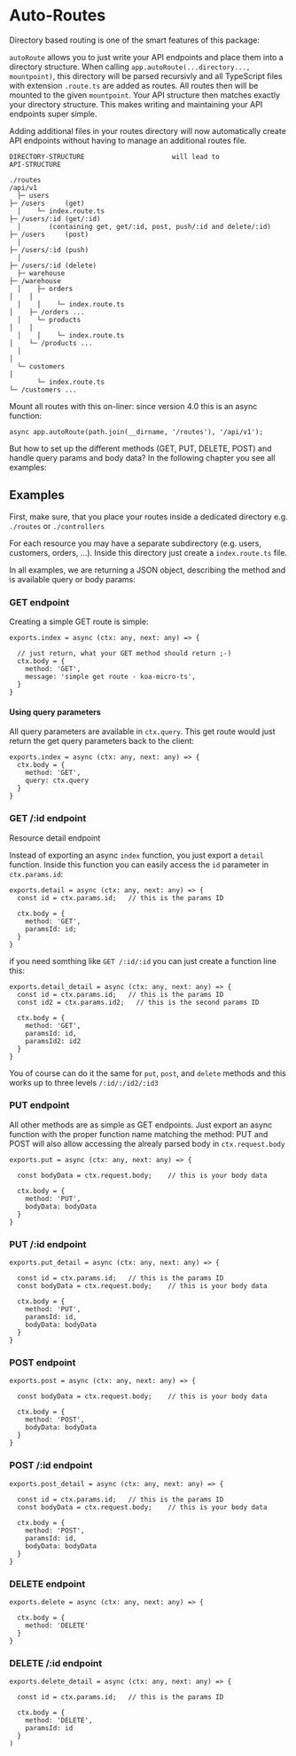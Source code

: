 # Auto-Routes

Directory based routing is one of the smart features of this package:

`autoRoute` allows you to just write your API endpoints and place them into a
directory structure. When calling `app.autoRoute(...directory..., mountpoint)`,
this directory will be parsed recursivly and all TypeScript files with extension
`.route.ts` are added as routes. All routes then will be mounted to the given
`mountpoint`. Your API structure then matches exactly your directory structure.
This makes writing and maintaining your API endpoints super simple.

Adding additional files in your routes directory will now automatically create
API endpoints without having to manage an additional routes file.

```
DIRECTORY-STRUCTURE                      will lead to                API-STRUCTURE

./routes                                                             /api/v1
  ├─ users                                                              ├─ /users     (get)
  │    └─ index.route.ts                                                ├─ /users/:id (get/:id)
  │       (containing get, get/:id, post, push/:id and delete/:id)      ├─ /users     (post)
  │                                                                     ├─ /users/:id (push)
  │                                                                     ├─ /users/:id (delete)
  ├─ warehouse                                                          ├─ /warehouse
  │    ├─ orders                                                        │    │
  │    │    └─ index.route.ts                                           │    ├─ /orders ...
  │    └─ products                                                      │    │
  │    │    └─ index.route.ts                                           │    └─ /products ...
  │                                                                     │
  └─ customers                                                          │
       └─ index.route.ts                                                └─ /customers ...
```

Mount all routes with this on-liner: since version 4.0 this is an async
function:

```
async app.autoRoute(path.join(__dirname, '/routes'), '/api/v1');
```

But how to set up the different methods (GET, PUT, DELETE, POST) and handle
query params and body data? In the following chapter you see all examples:

## Examples

First, make sure, that you place your routes inside a dedicated directory e.g.
`./routes` or `./controllers`

For each resource you may have a separate subdirectory (e.g. users, customers,
orders, ...). Inside this directory just create a `index.route.ts` file.

In all examples, we are returning a JSON object, describing the method and is
available query or body params:

### GET endpoint

Creating a simple GET route is simple:

```
exports.index = async (ctx: any, next: any) => {

  // just return, what your GET method should return ;-)
  ctx.body = {
    method: 'GET',
    message: 'simple get route - koa-micro-ts',
  }
}
```

#### Using query parameters

All query parameters are available in `ctx.query`. This get route would just
return the get query parameters back to the client:

```
exports.index = async (ctx: any, next: any) => {
  ctx.body = {
    method: 'GET',
    query: ctx.query
  }
}
```

### GET /:id endpoint

Resource detail endpoint

Instead of exporting an async `index` function, you just export a `detail`
function. Inside this function you can easily access the `id` parameter in
`ctx.params.id`:

```
exports.detail = async (ctx: any, next: any) => {
  const id = ctx.params.id;   // this is the params ID

  ctx.body = {
    method: 'GET',
    paramsId: id;
  }
}
```

if you need somthing like `GET /:id/:id` you can just create a function line
this:

```
exports.detail_detail = async (ctx: any, next: any) => {
  const id = ctx.params.id;   // this is the params ID
  const id2 = ctx.params.id2;   // this is the second params ID

  ctx.body = {
    method: 'GET',
    paramsId: id,
    paramsId2: id2
  }
}
```

You of course can do it the same for `put`, `post`, and `delete` methods and
this works up to three levels `/:id/:/id2/:id3`

### PUT endpoint

All other methods are as simple as GET endpoints. Just export an async function
with the proper function name matching the method: PUT and POST will also allow
accessing the alrealy parsed body in `ctx.request.body`

```
exports.put = async (ctx: any, next: any) => {

  const bodyData = ctx.request.body;    // this is your body data

  ctx.body = {
    method: 'PUT',
    bodyData: bodyData
  }
}
```

### PUT /:id endpoint

```
exports.put_detail = async (ctx: any, next: any) => {

  const id = ctx.params.id;   // this is the params ID
  const bodyData = ctx.request.body;    // this is your body data

  ctx.body = {
    method: 'PUT',
    paramsId: id,
    bodyData: bodyData
  }
}
```

### POST endpoint

```
exports.post = async (ctx: any, next: any) => {

  const bodyData = ctx.request.body;    // this is your body data

  ctx.body = {
    method: 'POST',
    bodyData: bodyData
  }
}
```

### POST /:id endpoint

```
exports.post_detail = async (ctx: any, next: any) => {

  const id = ctx.params.id;   // this is the params ID
  const bodyData = ctx.request.body;    // this is your body data

  ctx.body = {
    method: 'POST',
    paramsId: id,
    bodyData: bodyData
  }
}
```

### DELETE endpoint

```
exports.delete = async (ctx: any, next: any) => {

  ctx.body = {
    method: 'DELETE'
  }
}
```

### DELETE /:id endpoint

```
exports.delete_detail = async (ctx: any, next: any) => {

  const id = ctx.params.id;   // this is the params ID

  ctx.body = {
    method: 'DELETE',
    paramsId: id
  }
)
```
